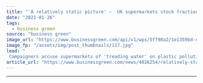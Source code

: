 ```yaml
---
title: "'A relatively static picture' -  UK supermarkets stock fractionally more plastic in 2019 than two years prior"
date: "2021-01-26"
tags: 
  - business green
source: "business green"
image_url: "https://www.businessgreen.com/api/v1/wps/5ff98a2/1e1359bd-d038-4436-a00c-3bd3d05c8f2d/10/sainsbury-s-trolley-185x114.jpg"
image_fp: "/assets/img/post_thumbnails/117.jpg"
lead: "
 Campaigners accuse supermarkets of 'treading water' on plastic pollution, while pressure builds on MPs to accept amendmends to Environment Bill that would see the UK adopt legally-binding plastics reduction targets  ..."
article_url: "https://www.businessgreen.com/news/4026254/relatively-static-picture-uk-supermarkets-stock-fractionally-plastic-2019-prior"
---
```


---
